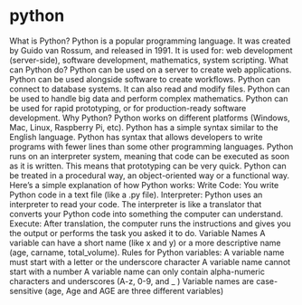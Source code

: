 # python
What is Python?
Python is a popular programming language. It was created by Guido van Rossum, and released in 1991.
It is used for:
web development (server-side),
software development,
mathematics,
system scripting.
What can Python do?
Python can be used on a server to create web applications.
Python can be used alongside software to create workflows.
Python can connect to database systems. It can also read and modify files.
Python can be used to handle big data and perform complex mathematics.
Python can be used for rapid prototyping, or for production-ready software development.
Why Python?
Python works on different platforms (Windows, Mac, Linux, Raspberry Pi, etc).
Python has a simple syntax similar to the English language.
Python has syntax that allows developers to write programs with fewer lines than some other programming languages.
Python runs on an interpreter system, meaning that code can be executed as soon as it is written. This means that prototyping can be very quick.
Python can be treated in a procedural way, an object-oriented way or a functional way.
 Here’s a simple explanation of how Python works:
Write Code: You write Python code in a text file (like a .py file).
Interpreter: Python uses an interpreter to read your code. The interpreter is like a translator that converts your Python code into something the computer can understand.
Execute: After translation, the computer runs the instructions and gives you the output or performs the task you asked it to do.
Variable Names
A variable can have a short name (like x and y) or a more descriptive name (age, carname, total_volume). Rules for Python variables:
A variable name must start with a letter or the underscore character
A variable name cannot start with a number
A variable name can only contain alpha-numeric characters and underscores (A-z, 0-9, and _ )
Variable names are case-sensitive (age, Age and AGE are three different variables)
